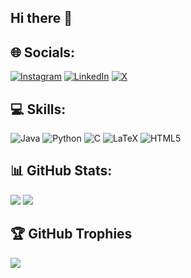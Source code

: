 ## Hi there 👋

## 🌐 Socials:
[![Instagram](https://img.shields.io/badge/Instagram-%23E4405F.svg?&style=for-the-badge&logo=instagram&logoColor=white)](https://www.instagram.com/kevin.jose__/)
[![LinkedIn](https://img.shields.io/badge/LinkedIn-%230077B5.svg?&style=for-the-badge&logo=linkedin&logoColor=white)](www.linkedin.com/in/kevin-jose-048713328)
[![X](https://img.shields.io/badge/X-%231DA1F2.svg?style=for-the-badge&logo=x&logoColor=white)](https://x.com/@kevinjose__)

## 💻 Skills:
![Java](https://img.shields.io/badge/Java-ED8B00?style=for-the-badge&logo=java)
![Python](https://img.shields.io/badge/Python-3670A0?style=for-the-badge&logo=python&logoColor=ffdd54)
![C](https://img.shields.io/badge/C-00599C?style=for-the-badge&logo=c&logoColor=white)
![LaTeX](https://img.shields.io/badge/LaTeX-47A141?style=for-the-badge&logo=latex&logoColor=white)
![HTML5](https://img.shields.io/badge/HTML5-E34F26?style=for-the-badge&logo=html5&logoColor=white)


## 📊 GitHub Stats:
![](https://github-readme-stats.vercel.app/api?username=kevinjose06&theme=dark&hide_border=false&include_all_commits=true&count_private=true)
![](https://github-readme-stats.vercel.app/api/top-langs/?username=kevinjose06&theme=dark&hide_border=false&layout=compact)

## 🏆 GitHub Trophies
![](https://github-profile-trophy.vercel.app/?username=kevinjose06&theme=darkhub&no-frame=true)
